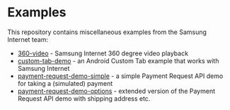 # Examples

This repository contains miscellaneous examples from the Samsung Internet team:

* [360-video](360-video/) - Samsung Internet 360 degree video playback
* [custom-tab-demo](custom-tab-demo/) - an Android Custom Tab example that works with Samsung Internet
* [payment-request-demo-simple](payment-request-demo-simple/) - a simple Payment Request API demo for taking a (simulated) payment
* [payment-request-demo-options](payment-request-demo-options/) - extended version of the Payment Request API demo with shipping address etc. 
